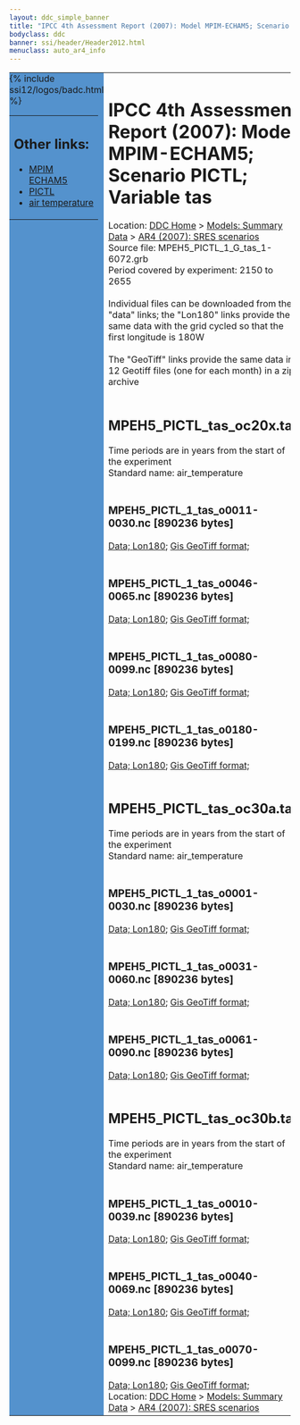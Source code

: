 ```yaml
---
layout: ddc_simple_banner
title: "IPCC 4th Assessment Report (2007): Model MPIM-ECHAM5; Scenario PICTL; Variable tas"
bodyclass: ddc
banner: ssi/header/Header2012.html
menuclass: auto_ar4_info
---
```



<table width="100%" border="0" cellspacing="0" cellpadding="0" style="border-collapse: collapse;">
<tr style="margin:0;padding:0;border:0;">
<td style="margin:0;padding:0;border:0;height:1pt;width:150pt;background:#5492CD;" valign="top" >

<div id="lh-col2" class="auto_ar4_info">
<table class="menumain" bgcolor="#5492CD" cellspacing="0" width="100%" border="0">
<tr><td>
<h2> Other links:</h2>
<ul>
<li><a href="/auto/ar4/model-MPIM-ECHAM5.html">MPIM<br/>ECHAM5</a></li>
<li><a href="/auto/ar4/scenario-PICTL.html">PICTL</a></li>
<li><a href="/auto/ar4/var-air_temperature.html">air temperature</a></li>
</ul>
</td></tr>
{% include ssi12/logos/badc.html %}
</table>
</div>
</td>
<td><h1>IPCC 4th Assessment Report (2007): Model MPIM-ECHAM5; Scenario PICTL; Variable tas</h1>

<!-- Breadcrumb1 -->
<div id="breadcrumb1" align="left">
Location: <a href="/index.html">DDC Home</a> > <a href="/sim/gcm_clim/">Models: Summary Data</a>
> <a href="/sim/gcm_clim/SRES_AR4/index.html">AR4 (2007): SRES scenarios</a>
</div>
<!-- End of Breadcrumb1 -->Source file: MPEH5_PICTL_1_G_tas_1-6072.grb
<br/>
Period covered by experiment: 2150 to 2655<br/>
<br/>Individual files can be downloaded from the "data" links; the "Lon180" links provide the same data
         with the grid cycled so that the first longitude is 180W<br/>
<br/>The "GeoTiff" links provide the same data in 12 Geotiff files (one for each month)
          in a zip archive<br/>
<br/><h2>MPEH5_PICTL_tas_oc20x.tar</h2>
Time periods are in years from the start of the experiment<br/>
Standard name: air_temperature<br>
<br/><h3>MPEH5_PICTL_1_tas_o0011-0030.nc [890236 bytes]</h3>
<a href="/cgi-bin/downl/ar4_nc/tas/MPEH5_PICTL_1_tas_o0011-0030.nc">Data; </a><a href="/cgi-bin/downl/ar4_nc/tas/MPEH5_PICTL_1_tas_o0011-0030.cyto180.nc"> Lon180</a>; <a href="/cgi-bin/downl/ar4_tif/tas/MPEH5_PICTL_1_tas_o0011-0030.zip">Gis GeoTiff format; </a><br/>
<br/><h3>MPEH5_PICTL_1_tas_o0046-0065.nc [890236 bytes]</h3>
<a href="/cgi-bin/downl/ar4_nc/tas/MPEH5_PICTL_1_tas_o0046-0065.nc">Data; </a><a href="/cgi-bin/downl/ar4_nc/tas/MPEH5_PICTL_1_tas_o0046-0065.cyto180.nc"> Lon180</a>; <a href="/cgi-bin/downl/ar4_tif/tas/MPEH5_PICTL_1_tas_o0046-0065.zip">Gis GeoTiff format; </a><br/>
<br/><h3>MPEH5_PICTL_1_tas_o0080-0099.nc [890236 bytes]</h3>
<a href="/cgi-bin/downl/ar4_nc/tas/MPEH5_PICTL_1_tas_o0080-0099.nc">Data; </a><a href="/cgi-bin/downl/ar4_nc/tas/MPEH5_PICTL_1_tas_o0080-0099.cyto180.nc"> Lon180</a>; <a href="/cgi-bin/downl/ar4_tif/tas/MPEH5_PICTL_1_tas_o0080-0099.zip">Gis GeoTiff format; </a><br/>
<br/><h3>MPEH5_PICTL_1_tas_o0180-0199.nc [890236 bytes]</h3>
<a href="/cgi-bin/downl/ar4_nc/tas/MPEH5_PICTL_1_tas_o0180-0199.nc">Data; </a><a href="/cgi-bin/downl/ar4_nc/tas/MPEH5_PICTL_1_tas_o0180-0199.cyto180.nc"> Lon180</a>; <a href="/cgi-bin/downl/ar4_tif/tas/MPEH5_PICTL_1_tas_o0180-0199.zip">Gis GeoTiff format; </a><br/>
<br/><h2>MPEH5_PICTL_tas_oc30a.tar</h2>
Time periods are in years from the start of the experiment<br/>
Standard name: air_temperature<br>
<br/><h3>MPEH5_PICTL_1_tas_o0001-0030.nc [890236 bytes]</h3>
<a href="/cgi-bin/downl/ar4_nc/tas/MPEH5_PICTL_1_tas_o0001-0030.nc">Data; </a><a href="/cgi-bin/downl/ar4_nc/tas/MPEH5_PICTL_1_tas_o0001-0030.cyto180.nc"> Lon180</a>; <a href="/cgi-bin/downl/ar4_tif/tas/MPEH5_PICTL_1_tas_o0001-0030.zip">Gis GeoTiff format; </a><br/>
<br/><h3>MPEH5_PICTL_1_tas_o0031-0060.nc [890236 bytes]</h3>
<a href="/cgi-bin/downl/ar4_nc/tas/MPEH5_PICTL_1_tas_o0031-0060.nc">Data; </a><a href="/cgi-bin/downl/ar4_nc/tas/MPEH5_PICTL_1_tas_o0031-0060.cyto180.nc"> Lon180</a>; <a href="/cgi-bin/downl/ar4_tif/tas/MPEH5_PICTL_1_tas_o0031-0060.zip">Gis GeoTiff format; </a><br/>
<br/><h3>MPEH5_PICTL_1_tas_o0061-0090.nc [890236 bytes]</h3>
<a href="/cgi-bin/downl/ar4_nc/tas/MPEH5_PICTL_1_tas_o0061-0090.nc">Data; </a><a href="/cgi-bin/downl/ar4_nc/tas/MPEH5_PICTL_1_tas_o0061-0090.cyto180.nc"> Lon180</a>; <a href="/cgi-bin/downl/ar4_tif/tas/MPEH5_PICTL_1_tas_o0061-0090.zip">Gis GeoTiff format; </a><br/>
<br/><h2>MPEH5_PICTL_tas_oc30b.tar</h2>
Time periods are in years from the start of the experiment<br/>
Standard name: air_temperature<br>
<br/><h3>MPEH5_PICTL_1_tas_o0010-0039.nc [890236 bytes]</h3>
<a href="/cgi-bin/downl/ar4_nc/tas/MPEH5_PICTL_1_tas_o0010-0039.nc">Data; </a><a href="/cgi-bin/downl/ar4_nc/tas/MPEH5_PICTL_1_tas_o0010-0039.cyto180.nc"> Lon180</a>; <a href="/cgi-bin/downl/ar4_tif/tas/MPEH5_PICTL_1_tas_o0010-0039.zip">Gis GeoTiff format; </a><br/>
<br/><h3>MPEH5_PICTL_1_tas_o0040-0069.nc [890236 bytes]</h3>
<a href="/cgi-bin/downl/ar4_nc/tas/MPEH5_PICTL_1_tas_o0040-0069.nc">Data; </a><a href="/cgi-bin/downl/ar4_nc/tas/MPEH5_PICTL_1_tas_o0040-0069.cyto180.nc"> Lon180</a>; <a href="/cgi-bin/downl/ar4_tif/tas/MPEH5_PICTL_1_tas_o0040-0069.zip">Gis GeoTiff format; </a><br/>
<br/><h3>MPEH5_PICTL_1_tas_o0070-0099.nc [890236 bytes]</h3>
<a href="/cgi-bin/downl/ar4_nc/tas/MPEH5_PICTL_1_tas_o0070-0099.nc">Data; </a><a href="/cgi-bin/downl/ar4_nc/tas/MPEH5_PICTL_1_tas_o0070-0099.cyto180.nc"> Lon180</a>; <a href="/cgi-bin/downl/ar4_tif/tas/MPEH5_PICTL_1_tas_o0070-0099.zip">Gis GeoTiff format; </a><br/>
<!-- Breadcrumb2 -->
<div id="breadcrumb2" align="left">
Location: <a href="/index.html">DDC Home</a> > <a href="/sim/gcm_clim/">Models: Summary Data</a>
> <a href="/sim/gcm_clim/SRES_AR4/index.html">AR4 (2007): SRES scenarios</a>
</div>
<!-- End of Breadcrumb2 --></td></tr></table>

